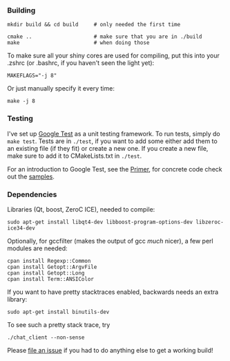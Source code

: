 ### Building
```
mkdir build && cd build     # only needed the first time

cmake ..                    # make sure that you are in ./build
make                        # when doing those
```

To make sure all your shiny cores are used for compiling, put this into your .zshrc (or .bashrc, if you haven't seen the light yet):
```
MAKEFLAGS="-j 8"
```
Or just manually specify it every time:
```
make -j 8
```


### Testing

I've set up [Google Test](https://code.google.com/p/googletest/) as a unit testing framework. To run tests, simply do `make test`. Tests are in `./test`, if you want to add some either add them to an existing file (if they fit) or create a new one. If you create a new file, make sure to add it to CMakeLists.txt in `./test`.

For an introduction to Google Test, see the [Primer](https://code.google.com/p/googletest/wiki/Primer), for concrete code check out the [samples](https://code.google.com/p/googletest/wiki/Samples).


### Dependencies

Libraries (Qt, boost, ZeroC ICE), needed to compile:
```
sudo apt-get install libqt4-dev libboost-program-options-dev libzeroc-ice34-dev
```


Optionally, for gccfilter (makes the output of gcc _much_ nicer), a few perl modules are needed:
```
cpan install Regexp::Common
cpan install Getopt::ArgvFile
cpan install Getopt::Long
cpan install Term::ANSIColor
```


If you want to have pretty stacktraces enabled, backwards needs an extra library:
```
sudo apt-get install binutils-dev
```

To see such a pretty stack trace, try
```
./chat_client --non-sense
```


Please [file an issue](https://github.com/Mononofu/sepm-group/issues/new) if you had to do anything else to get a working build!
